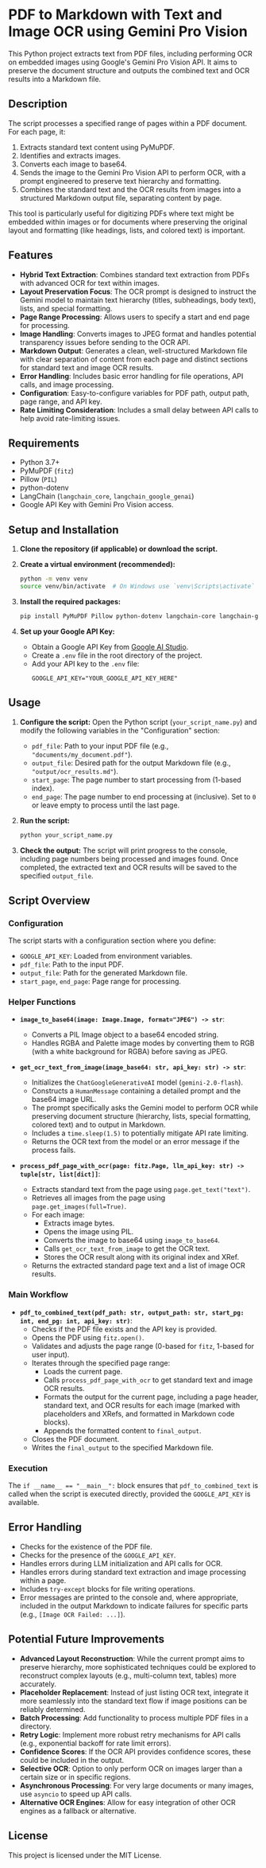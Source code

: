 # PDF to Markdown with Text and Image OCR using Gemini Pro Vision

This Python project extracts text from PDF files, including performing OCR on embedded images using Google's Gemini Pro Vision API. It aims to preserve the document structure and outputs the combined text and OCR results into a Markdown file.

## Description

The script processes a specified range of pages within a PDF document. For each page, it:
1.  Extracts standard text content using PyMuPDF.
2.  Identifies and extracts images.
3.  Converts each image to base64.
4.  Sends the image to the Gemini Pro Vision API to perform OCR, with a prompt engineered to preserve text hierarchy and formatting.
5.  Combines the standard text and the OCR results from images into a structured Markdown output file, separating content by page.

This tool is particularly useful for digitizing PDFs where text might be embedded within images or for documents where preserving the original layout and formatting (like headings, lists, and colored text) is important.

## Features

* **Hybrid Text Extraction**: Combines standard text extraction from PDFs with advanced OCR for text within images.
* **Layout Preservation Focus**: The OCR prompt is designed to instruct the Gemini model to maintain text hierarchy (titles, subheadings, body text), lists, and special formatting.
* **Page Range Processing**: Allows users to specify a start and end page for processing.
* **Image Handling**: Converts images to JPEG format and handles potential transparency issues before sending to the OCR API.
* **Markdown Output**: Generates a clean, well-structured Markdown file with clear separation of content from each page and distinct sections for standard text and image OCR results.
* **Error Handling**: Includes basic error handling for file operations, API calls, and image processing.
* **Configuration**: Easy-to-configure variables for PDF path, output path, page range, and API key.
* **Rate Limiting Consideration**: Includes a small delay between API calls to help avoid rate-limiting issues.

## Requirements

* Python 3.7+
* PyMuPDF (`fitz`)
* Pillow (`PIL`)
* python-dotenv
* LangChain (`langchain_core`, `langchain_google_genai`)
* Google API Key with Gemini Pro Vision access.

## Setup and Installation

1.  **Clone the repository (if applicable) or download the script.**

2.  **Create a virtual environment (recommended):**
    ```bash
    python -m venv venv
    source venv/bin/activate  # On Windows use `venv\Scripts\activate`
    ```

3.  **Install the required packages:**
    ```bash
    pip install PyMuPDF Pillow python-dotenv langchain-core langchain-google-genai
    ```

4.  **Set up your Google API Key:**
    * Obtain a Google API Key from [Google AI Studio](https://aistudio.google.com/app/apikey).
    * Create a `.env` file in the root directory of the project.
    * Add your API key to the `.env` file:
        ```env
        GOOGLE_API_KEY="YOUR_GOOGLE_API_KEY_HERE"
        ```

## Usage

1.  **Configure the script:**
    Open the Python script (`your_script_name.py`) and modify the following variables in the "Configuration" section:
    * `pdf_file`: Path to your input PDF file (e.g., `"documents/my_document.pdf"`).
    * `output_file`: Desired path for the output Markdown file (e.g., `"output/ocr_results.md"`).
    * `start_page`: The page number to start processing from (1-based index).
    * `end_page`: The page number to end processing at (inclusive). Set to `0` or leave empty to process until the last page.

2.  **Run the script:**
    ```bash
    python your_script_name.py
    ```

3.  **Check the output:**
    The script will print progress to the console, including page numbers being processed and images found. Once completed, the extracted text and OCR results will be saved to the specified `output_file`.

## Script Overview

### Configuration
The script starts with a configuration section where you define:
* `GOOGLE_API_KEY`: Loaded from environment variables.
* `pdf_file`: Path to the input PDF.
* `output_file`: Path for the generated Markdown file.
* `start_page`, `end_page`: Page range for processing.

### Helper Functions

* **`image_to_base64(image: Image.Image, format="JPEG") -> str`**:
    * Converts a PIL Image object to a base64 encoded string.
    * Handles RGBA and Palette image modes by converting them to RGB (with a white background for RGBA) before saving as JPEG.

* **`get_ocr_text_from_image(image_base64: str, api_key: str) -> str`**:
    * Initializes the `ChatGoogleGenerativeAI` model (`gemini-2.0-flash`).
    * Constructs a `HumanMessage` containing a detailed prompt and the base64 image URL.
    * The prompt specifically asks the Gemini model to perform OCR while preserving document structure (hierarchy, lists, special formatting, colored text) and to output in Markdown.
    * Includes a `time.sleep(1.5)` to potentially mitigate API rate limiting.
    * Returns the OCR text from the model or an error message if the process fails.

* **`process_pdf_page_with_ocr(page: fitz.Page, llm_api_key: str) -> tuple[str, list[dict]]`**:
    * Extracts standard text from the page using `page.get_text("text")`.
    * Retrieves all images from the page using `page.get_images(full=True)`.
    * For each image:
        * Extracts image bytes.
        * Opens the image using PIL.
        * Converts the image to base64 using `image_to_base64`.
        * Calls `get_ocr_text_from_image` to get the OCR text.
        * Stores the OCR result along with its original index and XRef.
    * Returns the extracted standard page text and a list of image OCR results.

### Main Workflow

* **`pdf_to_combined_text(pdf_path: str, output_path: str, start_pg: int, end_pg: int, api_key: str)`**:
    * Checks if the PDF file exists and the API key is provided.
    * Opens the PDF using `fitz.open()`.
    * Validates and adjusts the page range (0-based for `fitz`, 1-based for user input).
    * Iterates through the specified page range:
        * Loads the current page.
        * Calls `process_pdf_page_with_ocr` to get standard text and image OCR results.
        * Formats the output for the current page, including a page header, standard text, and OCR results for each image (marked with placeholders and XRefs, and formatted in Markdown code blocks).
        * Appends the formatted content to `final_output`.
    * Closes the PDF document.
    * Writes the `final_output` to the specified Markdown file.

### Execution
The `if __name__ == "__main__":` block ensures that `pdf_to_combined_text` is called when the script is executed directly, provided the `GOOGLE_API_KEY` is available.

## Error Handling

* Checks for the existence of the PDF file.
* Checks for the presence of the `GOOGLE_API_KEY`.
* Handles errors during LLM initialization and API calls for OCR.
* Handles errors during standard text extraction and image processing within a page.
* Includes `try-except` blocks for file writing operations.
* Error messages are printed to the console and, where appropriate, included in the output Markdown to indicate failures for specific parts (e.g., `[Image OCR Failed: ...]`).

## Potential Future Improvements

* **Advanced Layout Reconstruction**: While the current prompt aims to preserve hierarchy, more sophisticated techniques could be explored to reconstruct complex layouts (e.g., multi-column text, tables) more accurately.
* **Placeholder Replacement**: Instead of just listing OCR text, integrate it more seamlessly into the standard text flow if image positions can be reliably determined.
* **Batch Processing**: Add functionality to process multiple PDF files in a directory.
* **Retry Logic**: Implement more robust retry mechanisms for API calls (e.g., exponential backoff for rate limit errors).
* **Confidence Scores**: If the OCR API provides confidence scores, these could be included in the output.
* **Selective OCR**: Option to only perform OCR on images larger than a certain size or in specific regions.
* **Asynchronous Processing**: For very large documents or many images, use `asyncio` to speed up API calls.
* **Alternative OCR Engines**: Allow for easy integration of other OCR engines as a fallback or alternative.

## License

This project is licensed under the MIT License.